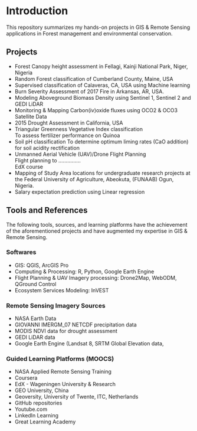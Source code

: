 # Introduction
This repository summarizes my hands-on projects in GIS & Remote Sensing applications in Forest management and environmental conservation.
## Projects
- Forest Canopy height assessment in Fellagi, Kainji National Park, Niger, Nigeria
- Random Forest classification of Cumberland County, Maine, USA
- Supervised classification of Calaveras, CA, USA using Machine learning
- Burn Severity Assessment of 2017 Fire in Arkansas, AR, USA.
- Modeling Aboveground Biomass Density using Sentinel 1, Sentinel 2 and GEDI LiDAR
- Monitoring & Mapping Carbon(iv)oxide fluxes using OCO2 & OCO3 Satellite Data
- 2015 Drought Assessment in California, USA
- Triangular Greenness Vegetative Index classification <br> To assess fertilizer performance on Quinoa
- Soil pH classification
  To determine optimum liming rates (CaO addition) for soil acidity rectification
- Unmanned Aerial Vehicle (UAV)/Drone Flight Planning<br>
Flight planning to ...............<br>
EdX course
- Mapping of Study Area locations for undergraduate research projects at the Federal University of Agriculture, Abeokuta, (FUNAAB) Ogun, Nigeria.
- Salary expectation prediction using Linear regression

## Tools and References
The following tools, sources, and learning platforms have the achievement of the aforementioned projects and have augmented my expertise in GIS & Remote Sensing.
### Softwares
- GIS: QGIS, ArcGIS Pro
- Computing & Processing: R, Python, Google Earth Engine
- Flight Planning & UAV Imagery processing: Drone2Map, WebODM, QGround Control
- Ecosystem Services Modeling: InVEST
  
### Remote Sensing Imagery Sources
- NASA Earth Data
- GIOVANNI IMERGM_07 NETCDF precipitation data
- MODIS NDVI data for drought assessment
- GEDI LiDAR data
- Google Earth Engine (Landsat 8, SRTM Global Elevation data,

### Guided Learning Platforms (MOOCS)
- NASA Applied Remote Sensing Training
- Coursera
- EdX - Wageningen University & Research
- GEO University, China
- Geoversity, University of Twente, ITC, Netherlands
- GitHub repositories
- Youtube.com
- LinkedIn Learning
- Great Learning Academy
  

